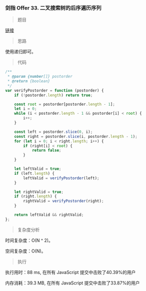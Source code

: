 ### 剑指 Offer 33. 二叉搜索树的后序遍历序列

> 题目

[链接](https://leetcode-cn.com/problems/er-cha-sou-suo-shu-de-hou-xu-bian-li-xu-lie-lcof/)

> 思路

使用递归即可。

> 代码

```js
/**
 * @param {number[]} postorder
 * @return {boolean}
 */
var verifyPostorder = function (postorder) {
    if (!postorder.length) return true;

    const root = postorder[postorder.length - 1];
    let i = 0;
    while (i < postorder.length - 1 && postorder[i] < root) {
        i++;
    }

    const left = postorder.slice(0, i);
    const right = postorder.slice(i, postorder.length - 1);
    for (let i = 0; i < right.length; i++) {
        if (right[i] < root) {
            return false;
        }
    }

    let leftValid = true;
    if (left.length) {
        leftValid = verifyPostorder(left);
    }

    let rightValid = true;
    if (right.length) {
        rightValid = verifyPostorder(right);
    }

    return leftValid && rightValid;
};
```

> 复杂度分析

时间复杂度：O(N ^ 2)。

空间复杂度：O(N)。

> 执行


执行用时：88 ms, 在所有 JavaScript 提交中击败了40.39%的用户

内存消耗：39.3 MB, 在所有 JavaScript 提交中击败了33.87%的用户